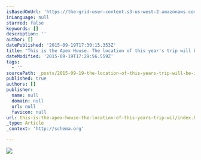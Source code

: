 ```yaml
---
isBasedOnUrl: 'https://the-grid-user-content.s3-us-west-2.amazonaws.com/59ffb7c4-4e1f-43f1-b9fc-3838a49e6fbf.png'
inLanguage: null
starred: false
keywords: []
description: ''
author: []
datePublished: '2015-09-19T17:30:15.353Z'
title: "This is the Apex House. The location of this year's trip will be in beautiful Lake Tahoe. To find out about one of the deepest and clearest lakes in the United States check out https://keeptahoeblue.org/."
dateModified: '2015-09-19T17:29:56.559Z'
tags:
  - ''
sourcePath: _posts/2015-09-19-the-location-of-this-years-trip-will-be-in-beautiful-lake-t.md
published: true
authors: []
publisher:
  name: null
  domain: null
  url: null
  favicon: null
url: this-is-the-apex-house-the-location-of-this-years-trip-wil/index.html
_type: Article
_context: 'http://schema.org'

---
```

![](https://the-grid-user-content.s3-us-west-2.amazonaws.com/59ffb7c4-4e1f-43f1-b9fc-3838a49e6fbf.png)